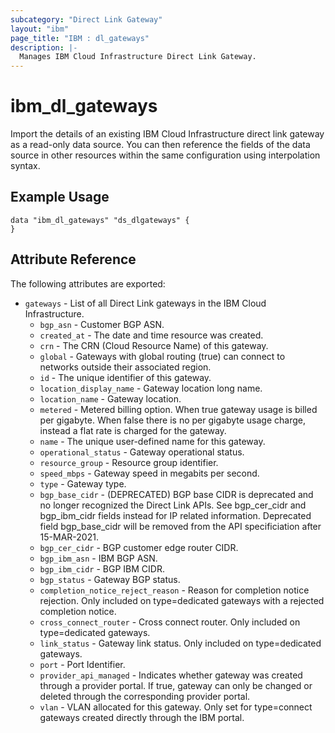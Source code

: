```yaml
---
subcategory: "Direct Link Gateway"
layout: "ibm"
page_title: "IBM : dl_gateways"
description: |-
  Manages IBM Cloud Infrastructure Direct Link Gateway.
---
```


# ibm\_dl_gateways

Import the details of an existing IBM Cloud Infrastructure direct link gateway as a read-only data source. You can then reference the fields of the data source in other resources within the same configuration using interpolation syntax.


## Example Usage

```hcl
data "ibm_dl_gateways" "ds_dlgateways" {
}
```

## Attribute Reference

The following attributes are exported:

* `gateways` - List of all Direct Link gateways in the IBM Cloud Infrastructure.
  * `bgp_asn` - Customer BGP ASN.
  * `created_at` - The date and time resource was created.
  * `crn` - The CRN (Cloud Resource Name) of this gateway.
  * `global` - Gateways with global routing (true) can connect to networks outside their associated region.
  * `id` - The unique identifier of this gateway.
  * `location_display_name` - Gateway location long name.
  * `location_name` - Gateway location.
  * `metered` - Metered billing option. When true gateway usage is billed per gigabyte. When false there is no per gigabyte usage charge, instead a flat rate is charged for the gateway.
  * `name` - The unique user-defined name for this gateway.
  * `operational_status` - Gateway operational status.
  * `resource_group` - Resource group identifier.
  * `speed_mbps` - Gateway speed in megabits per second.
  * `type` - Gateway type.
  * `bgp_base_cidr` - (DEPRECATED) BGP base CIDR is deprecated and no longer recognized the Direct Link APIs. See bgp_cer_cidr and bgp_ibm_cidr fields instead for IP related information. Deprecated field bgp_base_cidr will be removed from the API specificiation after 15-MAR-2021.
  * `bgp_cer_cidr` - BGP customer edge router CIDR.
  * `bgp_ibm_asn` - IBM BGP ASN.
  * `bgp_ibm_cidr` - BGP IBM CIDR.
  * `bgp_status` - Gateway BGP status.
  * `completion_notice_reject_reason` - Reason for completion notice rejection. Only included on type=dedicated gateways with a rejected completion notice.
  * `cross_connect_router` - Cross connect router. Only included on type=dedicated gateways.
  * `link_status` - Gateway link status. Only included on type=dedicated gateways.
  * `port` - Port Identifier.
  * `provider_api_managed` - Indicates whether gateway was created through a provider portal. If true, gateway can only be changed or deleted through the corresponding provider portal.
  * `vlan` - VLAN allocated for this gateway. Only set for type=connect gateways created directly through the IBM portal.

